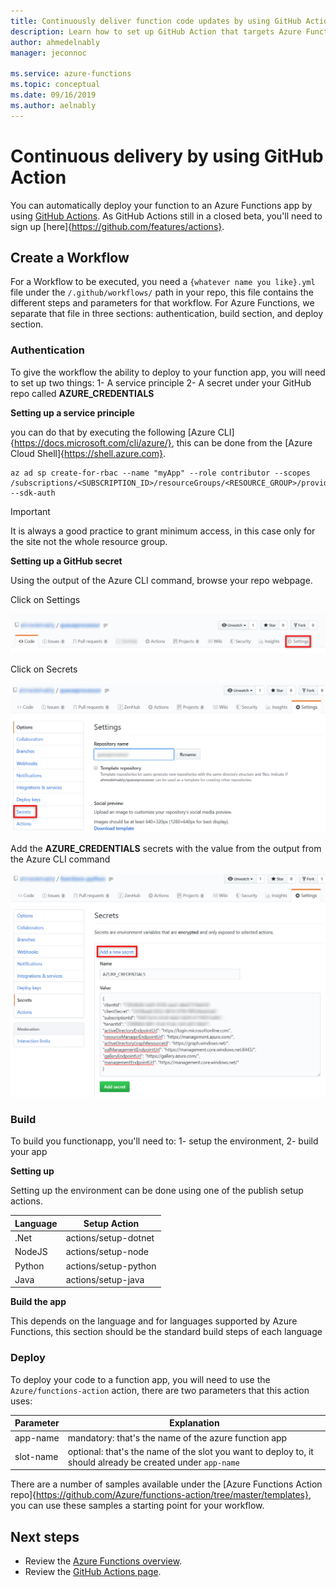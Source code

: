```yaml
---
title: Continuously deliver function code updates by using GitHub Actions - Azure Functions
description: Learn how to set up GitHub Action that targets Azure Functions.
author: ahmedelnably
manager: jeconnoc

ms.service: azure-functions
ms.topic: conceptual
ms.date: 09/16/2019
ms.author: aelnably
---
```


# Continuous delivery by using GitHub Action

You can automatically deploy your function to an Azure Functions app by using [GitHub Actions](https://github.com/features/actions). As GitHub Actions still in a closed beta, you'll need to sign up [here]{https://github.com/features/actions}.

## Create a Workflow

For a Workflow to be executed, you need a `{whatever name you like}.yml` file under the `/.github/workflows/` path in your repo, this file contains the different steps and parameters for that workflow. For Azure Functions, we separate that file in three sections: authentication, build section, and deploy section.

### Authentication

To give the workflow the ability to deploy to your function app, you will need to set up two things: 1- A service principle 2- A secret under your GitHub repo called **AZURE_CREDENTIALS**

**Setting up a service principle**

you can do that by executing the following [Azure CLI]{https://docs.microsoft.com/cli/azure/}, this can be done from the [Azure Cloud Shell]{https://shell.azure.com}.

```azurecli-interactive
az ad sp create-for-rbac --name "myApp" --role contributor --scopes /subscriptions/<SUBSCRIPTION_ID>/resourceGroups/<RESOURCE_GROUP>/providers/Microsoft.Web/sites/<APP_NAME>                --sdk-auth
```

> [!IMPORTANT]
> It is always a good practice to grant minimum access, in this case only for the site not the whole resource group.

**Setting up a GitHub secret**

Using the output of the Azure CLI command, browse your repo webpage.

Click on Settings 

![Click Settings](media/functions-how-to-github-actions/click-settings.png)

Click on Secrets

![Click Secrets](media/functions-how-to-github-actions/click-secrets.png)

Add the **AZURE_CREDENTIALS** secrets with the value from the output from the Azure CLI command

![Add Secret](media/functions-how-to-github-actions/add-secret.png)


### Build

To build you functionapp, you'll need to: 1- setup the environment, 2- build your app

**Setting up** 

Setting up the environment can be done using one of the publish setup actions.

|Language | Setup Action |
|---------|---------|
|.Net     | actions/setup-dotnet |
|NodeJS     | actions/setup-node |
|Python   | actions/setup-python |
|Java    | actions/setup-java |

**Build the app**

This depends on the language and for languages supported by Azure Functions, this section should be the standard build steps of each language

### Deploy

To deploy your code to a function app, you will need to use the `Azure/functions-action` action, there are two parameters that this action uses:


|Parameter |Explanation  |
|---------|---------|
|app-name | mandatory: that's the name of the azure function app |
|slot-name | optional: that's the name of the slot you want to deploy to, it should already be created under `app-name` |

There are a number of samples available under the [Azure Functions Action repo]{https://github.com/Azure/functions-action/tree/master/templates}, you can use these samples a starting point for your workflow.

## Next steps

- Review the [Azure Functions overview](functions-overview.md).
- Review the [GitHub Actions page](https://github.com/features/actions).
